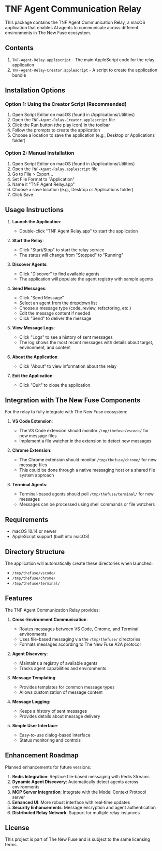 # TNF Agent Communication Relay

This package contains the TNF Agent Communication Relay, a macOS application that enables AI agents to communicate across different environments in The New Fuse ecosystem.

## Contents

1. `TNF-Agent-Relay.applescript` - The main AppleScript code for the relay application
2. `TNF-Agent-Relay-Creator.applescript` - A script to create the application bundle

## Installation Options

### Option 1: Using the Creator Script (Recommended)

1. Open Script Editor on macOS (found in /Applications/Utilities)
2. Open the `TNF-Agent-Relay-Creator.applescript` file
3. Click the Run button (the play icon) in the toolbar
4. Follow the prompts to create the application
5. Choose a location to save the application (e.g., Desktop or Applications folder)

### Option 2: Manual Installation

1. Open Script Editor on macOS (found in /Applications/Utilities)
2. Open the `TNF-Agent-Relay.applescript` file
3. Go to File > Export...
4. Set File Format to "Application"
5. Name it "TNF Agent Relay.app"
6. Choose a save location (e.g., Desktop or Applications folder)
7. Click Save

## Usage Instructions

1. **Launch the Application**:
   - Double-click "TNF Agent Relay.app" to start the application

2. **Start the Relay**:
   - Click "Start/Stop" to start the relay service
   - The status will change from "Stopped" to "Running"

3. **Discover Agents**:
   - Click "Discover" to find available agents
   - The application will populate the agent registry with sample agents

4. **Send Messages**:
   - Click "Send Message"
   - Select an agent from the dropdown list
   - Choose a message type (code_review, refactoring, etc.)
   - Edit the message content if needed
   - Click "Send" to deliver the message

5. **View Message Logs**:
   - Click "Logs" to see a history of sent messages
   - The log shows the most recent messages with details about target, environment, and content

6. **About the Application**:
   - Click "About" to view information about the relay

7. **Exit the Application**:
   - Click "Quit" to close the application

## Integration with The New Fuse Components

For the relay to fully integrate with The New Fuse ecosystem:

1. **VS Code Extension**:
   - The VS Code extension should monitor `/tmp/thefuse/vscode/` for new message files
   - Implement a file watcher in the extension to detect new messages

2. **Chrome Extension**:
   - The Chrome extension should monitor `/tmp/thefuse/chrome/` for new message files
   - This could be done through a native messaging host or a shared file system approach

3. **Terminal Agents**:
   - Terminal-based agents should poll `/tmp/thefuse/terminal/` for new messages
   - Messages can be processed using shell commands or file watchers

## Requirements

- macOS 10.14 or newer
- AppleScript support (built into macOS)

## Directory Structure

The application will automatically create these directories when launched:
- `/tmp/thefuse/vscode/`
- `/tmp/thefuse/chrome/`
- `/tmp/thefuse/terminal/`

## Features

The TNF Agent Communication Relay provides:

1. **Cross-Environment Communication**:
   - Routes messages between VS Code, Chrome, and Terminal environments
   - Uses file-based messaging via the `/tmp/thefuse/` directories
   - Formats messages according to The New Fuse A2A protocol

2. **Agent Discovery**:
   - Maintains a registry of available agents
   - Tracks agent capabilities and environments

3. **Message Templating**:
   - Provides templates for common message types
   - Allows customization of message content

4. **Message Logging**:
   - Keeps a history of sent messages
   - Provides details about message delivery

5. **Simple User Interface**:
   - Easy-to-use dialog-based interface
   - Status monitoring and controls

## Enhancement Roadmap

Planned enhancements for future versions:

1. **Redis Integration**: Replace file-based messaging with Redis Streams
2. **Dynamic Agent Discovery**: Automatically detect agents across environments
3. **MCP Server Integration**: Integrate with the Model Context Protocol server
4. **Enhanced UI**: More robust interface with real-time updates
5. **Security Enhancements**: Message encryption and agent authentication
6. **Distributed Relay Network**: Support for multiple relay instances

## License

This project is part of The New Fuse and is subject to the same licensing terms.
